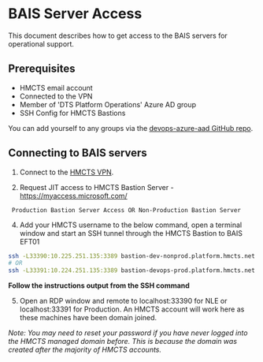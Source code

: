# BAIS Server Access

This document describes how to get access to the BAIS servers for operational support.

## Prerequisites

* HMCTS email account
* Connected to the VPN
* Member of 'DTS Platform Operations' Azure AD group
* SSH Config for HMCTS Bastions

You can add yourself to any groups via the [devops-azure-aad GitHub repo](https://github.com/hmcts/devops-azure-ad/blob/master/users/prod_users.yml).

## Connecting to BAIS servers

1. Connect to the [HMCTS VPN](https://portal.platform.hmcts.net).

2. Request JIT access to HMCTS Bastion Server - https://myaccess.microsoft.com/
```text
 Production Bastion Server Access OR Non-Production Bastion Server
```
4. Add your HMCTS username to the below command, open a terminal window and start an SSH tunnel through the HMCTS Bastion to BAIS EFT01
```bash
ssh -L33390:10.225.251.135:3389 bastion-dev-nonprod.platform.hmcts.net -l USERNAME@hmcts.net
# OR 
ssh -L33391:10.224.251.135:3389 bastion-devops-prod.platform.hmcts.net -l USERNAME@hmcts.net
```
**Follow the instructions output from the SSH command**

5. Open an RDP window and remote to localhost:33390 for NLE or localhost:33391 for Production. An HMCTS account will work here as these machines have been domain joined.

_Note: You may need to reset your password if you have never logged into the HMCTS managed domain before. This is because the domain was created after the majority of HMCTS accounts._
